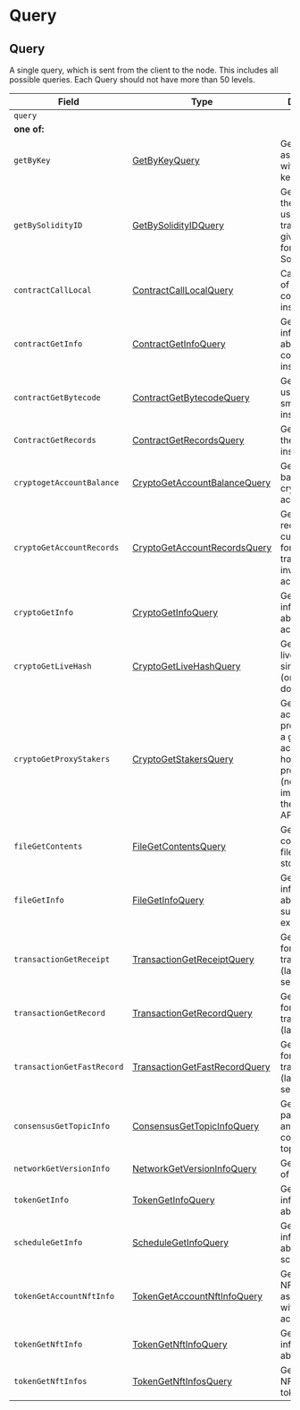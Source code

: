 # Query

## Query

A single query, which is sent from the client to the node. This includes all possible queries. Each Query should not have more than 50 levels.

| Field                      | Type                                                                                                               | Description                                                                                                                      |
| -------------------------- | ------------------------------------------------------------------------------------------------------------------ | -------------------------------------------------------------------------------------------------------------------------------- |
| `query`                    |                                                                                                                    |                                                                                                                                  |
| **one of:**                |                                                                                                                    |                                                                                                                                  |
| `getByKey`                 | [GetByKeyQuery](getbykey.md#getbykeyquery)                                                                         | Get all entities associated with a given key                                                                                     |
| `getBySolidityID`          | [GetBySolidityIDQuery](getbysolidityid.md#getbysolidityidquery)                                                    | Get the IDs in the format used in transactions, given the format used in Solidity                                                |
| `contractCallLocal`        | [ContractCallLocalQuery](../smart-contracts/contractcalllocal.md#contractcalllocalquery)                           | Call a function of a smart contract instance                                                                                     |
| `contractGetInfo`          | [ContractGetInfoQuery](../smart-contracts/contractgetinfo.md#contractgetinfoquery)                                 | Get information about a smart contract instance                                                                                  |
| `contractGetBytecode`      | [ContractGetBytecodeQuery](../smart-contracts/contractgetbytecode.md#contractgetbytecodequery)                     | Get bytecode used by a smart contract instance                                                                                   |
| `ContractGetRecords`       | [ContractGetRecordsQuery](../smart-contracts/contractgetrecords.md#contractgetrecordsquery)                        | Get Records of the contract instance                                                                                             |
| `cryptogetAccountBalance`  | [CryptoGetAccountBalanceQuery](../cryptocurrency-accounts/cryptogetaccountbalance.md#cryptogetaccountbalancequery) | Get the current balance in a cryptocurrency account                                                                              |
| `cryptoGetAccountRecords`  | [CryptoGetAccountRecordsQuery](../cryptocurrency-accounts/cryptogetaccountrecords.md#cryptogetaccountrecordsquery) | Get all the records that currently exist for transactions involving an account                                                   |
| `cryptoGetInfo`            | [CryptoGetInfoQuery](../cryptocurrency-accounts/cryptogetinfo.md#cryptogetinfoquery)                               | Get all information about an account                                                                                             |
| `cryptoGetLiveHash`        | [CryptoGetLiveHashQuery](broken-reference)                                                                         | Get a single livehash from a single account (or null if it doesn't exist)                                                        |
| `cryptoGetProxyStakers`    | [CryptoGetStakersQuery](../cryptocurrency-accounts/cryptogetstakers.md#cryptogetstakersquery)                      | Get all the accounts that proxy stake to a given account, and how much they proxy stake (not yet implemented in the current API) |
| `fileGetContents`          | [FileGetContentsQuery](../file-service/filegetcontents.md#filegetcontentsquery)                                    | Get the contents of a file (the bytes stored in it)                                                                              |
| `fileGetInfo`              | [FileGetInfoQuery](../file-service/filegetinfo.md#filegetinfoquery)                                                | Get information about a file, such as its expiration date                                                                        |
| `transactionGetReceipt`    | [TransactionGetReceiptQuery](transactiongetreceipt.md#transactiongetreceiptquery)                                  | Get a receipt for a transaction (lasts 180 seconds)                                                                              |
| `transactionGetRecord`     | [TransactionGetRecordQuery](transactiongetrecord.md#transactiongetrecordquery)                                     | Get a record for a transaction (lasts 1 hour)                                                                                    |
| `transactionGetFastRecord` | [TransactionGetFastRecordQuery](transactiongetfastrecord.md#transactiongetfastrecordquery)                         | Get a record for a transaction (lasts 180 seconds)                                                                               |
| `consensusGetTopicInfo`    | [ConsensusGetTopicInfoQuery](../consensus-service/consensusgettopicinfo.md#consensusgettopicinfoquery)             | Get the parameters of and state of a consensus topic.                                                                            |
| `networkGetVersionInfo`    | [NetworkGetVersionInfoQuery](networkgetversioninfo.md#networkgetversioninfoquery)                                  | Get the version of the network                                                                                                   |
| `tokenGetInfo`             | [TokenGetInfoQuery](../token-service/tokengetinfo.md#tokengetinfoquery)                                            | Get all information about a token                                                                                                |
| `scheduleGetInfo`          | [ScheduleGetInfoQuery](../schedule-service/schedulegetinfo.md#schedulegetinfoquery)                                | Get all information about a schedule entity                                                                                      |
| `tokenGetAccountNftInfo`   | [TokenGetAccountNftInfoQuery](../token-service/tokengetaccountnftinfo.md#tokengetaccountnftinfoquery)              | Get a list of NFTs associated with the account                                                                                   |
| `tokenGetNftInfo`          | [TokenGetNftInfoQuery](../token-service/tokengetnftinfo.md#tokengetnftinfoquery)                                   | Get all information about a NFT                                                                                                  |
| `tokenGetNftInfos`         | [TokenGetNftInfosQuery](../token-service/tokengetnftinfos.md#tokengetnftinfosquery)                                | Get a list of NFTs for the token                                                                                                 |

